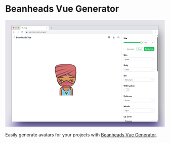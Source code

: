 # Beanheads Vue Generator

<p align="center">
  <img alt="Bean Heads Characters" src="../demo/website.png"/>
</p>

Easily generate avatars for your projects with [Beanheads Vue Generator](https://beanheads-vue.heunsig.com/).

